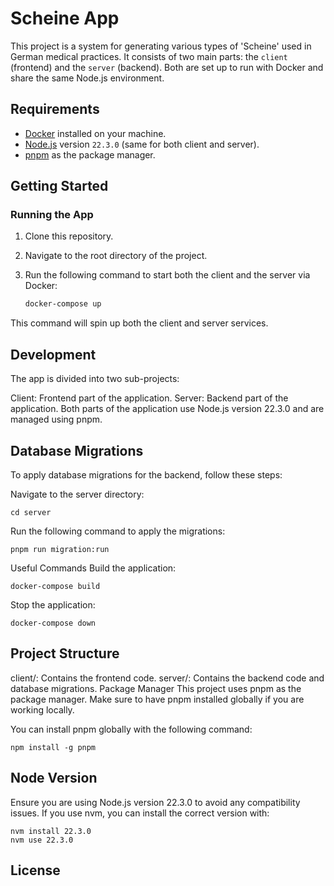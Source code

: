 # Scheine App

This project is a system for generating various types of 'Scheine' used in German medical practices. It consists of two main parts: the `client` (frontend) and the `server` (backend). Both are set up to run with Docker and share the same Node.js environment.

## Requirements

- [Docker](https://www.docker.com/) installed on your machine.
- [Node.js](https://nodejs.org/en) version `22.3.0` (same for both client and server).
- [pnpm](https://pnpm.io/) as the package manager.

## Getting Started

### Running the App

1. Clone this repository.
2. Navigate to the root directory of the project.
3. Run the following command to start both the client and the server via Docker:

   ```bash
   docker-compose up
    ```
This command will spin up both the client and server services.

## Development
The app is divided into two sub-projects:

Client: Frontend part of the application.
Server: Backend part of the application.
Both parts of the application use Node.js version 22.3.0 and are managed using pnpm.

## Database Migrations
To apply database migrations for the backend, follow these steps:

Navigate to the server directory:
```
cd server
```
Run the following command to apply the migrations:
```
pnpm run migration:run
```

Useful Commands
Build the application:
```
docker-compose build
```

Stop the application:
```
docker-compose down
```

## Project Structure
client/: Contains the frontend code.
server/: Contains the backend code and database migrations.
Package Manager
This project uses pnpm as the package manager. Make sure to have pnpm installed globally if you are working locally.

You can install pnpm globally with the following command:
```
npm install -g pnpm
```

## Node Version
Ensure you are using Node.js version 22.3.0 to avoid any compatibility issues. If you use nvm, you can install the correct version with:

```
nvm install 22.3.0
nvm use 22.3.0
```

License
-
